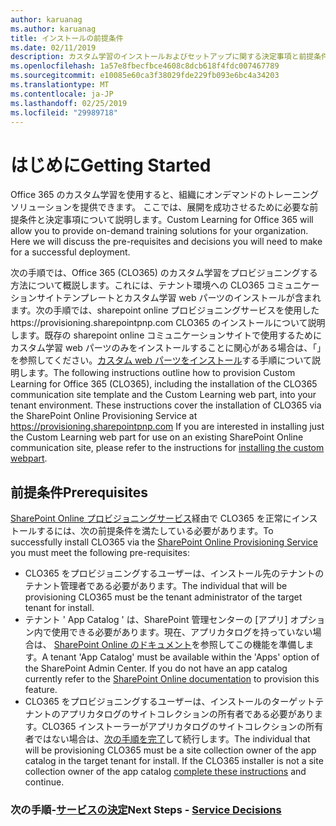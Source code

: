 ```yaml
---
author: karuanag
ms.author: karuanag
title: インストールの前提条件
ms.date: 02/11/2019
description: カスタム学習のインストールおよびセットアップに関する決定事項と前提条件に関する情報
ms.openlocfilehash: 1a57e8fbecfbce4608c8dcb618f4fdc007467789
ms.sourcegitcommit: e10085e60ca3f38029fde229fb093e6bc4a34203
ms.translationtype: MT
ms.contentlocale: ja-JP
ms.lasthandoff: 02/25/2019
ms.locfileid: "29989718"
---
```

# <a name="getting-started"></a><span data-ttu-id="711ac-103">はじめに</span><span class="sxs-lookup"><span data-stu-id="711ac-103">Getting Started</span></span>

<span data-ttu-id="711ac-p101">Office 365 のカスタム学習を使用すると、組織にオンデマンドのトレーニングソリューションを提供できます。 ここでは、展開を成功させるために必要な前提条件と決定事項について説明します。</span><span class="sxs-lookup"><span data-stu-id="711ac-p101">Custom Learning for Office 365 will allow you to provide on-demand training solutions for your organization.  Here we will discuss the pre-requisites and decisions you will need to make for a successful deployment.</span></span>

<span data-ttu-id="711ac-p102">次の手順では、Office 365 (CLO365) のカスタム学習をプロビジョニングする方法について概説します。これには、テナント環境への CLO365 コミュニケーションサイトテンプレートとカスタム学習 web パーツのインストールが含まれます。次の手順では、sharepoint online プロビジョニングサービスを使用したhttps://provisioning.sharepointpnp.com CLO365 のインストールについて説明します。既存の sharepoint online コミュニケーションサイトで使用するためにカスタム学習 web パーツのみをインストールすることに関心がある場合は、「」を参照してください。[カスタム web パーツをインストール](installwebpart.md)する手順について説明します。</span><span class="sxs-lookup"><span data-stu-id="711ac-p102">The following instructions outline how to provision Custom Learning for Office 365 (CLO365), including the installation of the CLO365 communication site template and the Custom Learning web part, into your tenant environment. These instructions cover the installation of CLO365 via the SharePoint Online Provisioning Service at https://provisioning.sharepointpnp.com    If you are interested in installing just the Custom Learning web part for use on an existing SharePoint Online communication site, please refer to the instructions for [installing the custom webpart](installwebpart.md).</span></span> 

## <a name="prerequisites"></a><span data-ttu-id="711ac-108">前提条件</span><span class="sxs-lookup"><span data-stu-id="711ac-108">Prerequisites</span></span>
 
<span data-ttu-id="711ac-109">[SharePoint Online プロビジョニングサービス](https://provisioning.sharepointpnp.com)経由で CLO365 を正常にインストールするには、次の前提条件を満たしている必要があります。</span><span class="sxs-lookup"><span data-stu-id="711ac-109">To successfully install CLO365 via the [SharePoint Online Provisioning Service](https://provisioning.sharepointpnp.com) you must meet the following pre-requisites:</span></span> 
 
- <span data-ttu-id="711ac-110">CLO365 をプロビジョニングするユーザーは、インストール先のテナントのテナント管理者である必要があります。</span><span class="sxs-lookup"><span data-stu-id="711ac-110">The individual that will be provisioning CLO365 must be the tenant administrator of the target tenant for install.</span></span>  
- <span data-ttu-id="711ac-p103">テナント ' App Catalog ' は、SharePoint 管理センターの [アプリ] オプション内で使用できる必要があります。現在、アプリカタログを持っていない場合は、 [SharePoint Online のドキュメント](https://docs.microsoft.com/en-us/sharepoint/use-app-catalog)を参照してこの機能を準備します。</span><span class="sxs-lookup"><span data-stu-id="711ac-p103">A tenant 'App Catalog' must be available within the 'Apps' option of the SharePoint Admin Center. If you do not have an app catalog currently refer to the [SharePoint Online documentation](https://docs.microsoft.com/en-us/sharepoint/use-app-catalog) to provision this feature.</span></span>  
- <span data-ttu-id="711ac-p104">CLO365 をプロビジョニングするユーザーは、インストールのターゲットテナントのアプリカタログのサイトコレクションの所有者である必要があります。CLO365 インストーラーがアプリカタログのサイトコレクションの所有者ではない場合は、[次の手順を完了](addappadmin.md)して続行します。</span><span class="sxs-lookup"><span data-stu-id="711ac-p104">The individual that will be provisioning CLO365 must be a site collection owner of the app catalog in the target tenant for install. If the CLO365 installer is not a site collection owner of the app catalog [complete these instructions](addappadmin.md) and continue.</span></span>  

### <a name="next-steps---service-decisionsservicedecisionsmd"></a><span data-ttu-id="711ac-115">次の手順-[サービスの決定](servicedecisions.md)</span><span class="sxs-lookup"><span data-stu-id="711ac-115">Next Steps - [Service Decisions](servicedecisions.md)</span></span>
